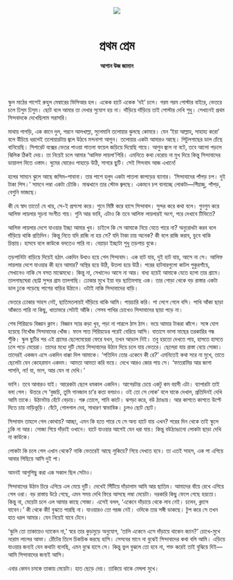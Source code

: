<div align=center>
<img src=https://images.prothomalo.com/prothomalo-bangla%2F2021-08%2F847eb6e5-7b0e-40cf-bb97-497ab4f4d651%2FUntitled_11.gif?rect=0%2C16%2C854%2C448&w=1200&ar=40%3A21&auto=format%2Ccompress&ogImage=true&mode=crop&overlay=&overlay_position=bottom&overlay_width_pct=1 />
<br><br>
<h1>প্রথম প্রেম</h1> 
<h4>আশান উজ জামান</h4>
<br><br>
</div>

স্কুল মাঠের পাশেই রুহুল মেম্বারের ভিসিআর হল। একেক হাটে একেক ‘বই’ চলে। গরম গরম পোস্টার বাইরে, ভেতরে চলে ঢিসুম ঢিসুম। ছোট বলে আমার তা দেখার সুযোগ হয় না। দাঁড়িয়ে দাঁড়িয়ে তাই পোস্টার দেখি শুধু। সেখানেই প্রথম সিন্দবাদকে দেখেছিলাম সরাসরি।

মাথায় পাগড়ি, এক কানে দুল, পরনে আলখাল্লা, সুলেমানি তলোয়ার ঝুলছে কোমরে। যেন ‘ইয়া আল্লাহ, সাহায্য করো’ বলে উঁচিয়ে ধরলেই তলোয়ারটায় জ্বলে উঠবে মন্দনাশা আগুন। তলোয়ার একটা আমারও আছে। পিটুলগাছের ডাল চেঁছে বানিয়েছি। সিগারেট বক্সের ভেতর পাওয়া পাতলা ফয়েল জড়িয়ে দিয়েছি গায়ে। আগুন জ্বলে না বটে, তবে আলো পড়লে ঝিলিক ঠিকই দেয়। তা নিয়েই চলে আমার ‘আলিফ লায়লা’গিরি। এমনিতে কথা বেরোয় না মুখ দিয়ে কিন্তু সিন্দাবাদের ডায়ালগ দিতে ওস্তাদ। ঘুমের ঘোরেও পাহাড়ে উঠি, সাগরে ছুটি। সেই সিন্দবাদ আজ এখানে!

হলের সামনে ঝুলে আছে জসিম–শাবানা। তার পাশে হলুদ একটা পাতলা কাপড়ের ব্যানার। ‘সিন্দাবাদের পাঁপড় চপ। দুই টাকা পিস।’ সামনে লম্বা একটা চৌকি। মাঝখানে তার স্টোভ জ্বলছে। একমনে চপ বানাচ্ছে লোকটা—পিঁয়াজু, পাঁপড়, বেগুনি ভাজছে।

কী যে স্বাদ তাতে! যে খায়, সে-ই প্রশংসা করে। শুনে মিষ্টি করে হাসে সিন্দাবাদ। সুন্দর করে কথা বলে। গুনগুন করে আলিফ লায়লার সূচনা সংগীত গায়। শুনি আর ভাবি, এটাও কি তবে আলিফ লায়লারই অংশ, পরে দেখাবে টিভিতে?

আলিফ লায়লার দেশে যাওয়ার ইচ্ছা আমার খুব। চাইলে কি সে আমাকে নিয়ে যেতে পারে না? অনুরোধটা করব বলে দাঁড়িয়ে থাকি প্রতিদিন। কিন্তু নিতে যদি রাজি না হয় সে? যদি টাকা চায় অনেক? কী বলে রাজি করাব, ডুবে থাকি চিন্তায়। হাসবে বলে কাউকে বলতেও পারি না। বেয়াড়া ইচ্ছাটা শুধু তড়পায় বুকে।

তড়পানিটা বাড়িয়ে দিয়েই হঠাৎ একদিন উধাও হয়ে গেল সিন্দাবাদ। এক হাট যায়, দুই হাট যায়, আসে না সে। আলিফ লায়লার দেশে যাওয়ার কী হবে আমার? অস্থির হয়ে উঠি, উতলা হয়ে উঠি। পরের হাটবারগুলো কাটল পুকুরগাঁয়ে, সেখানেও নাকি সে বসত মাঝেমধ্যে। কিন্তু না, সেখানেও আসে না আর। বাধ্য হয়েই আমাকে যেতে হলো তার গ্রামে। তালগাছঘেরা ছোট্ট সুন্দর গ্রাম তালগাছি। ঢোকার মুখে ইয়া বড় ছাতিমগাছ এক। তার গোড়া থেকে বড় রাস্তার একটা ডাল ঢুকে পড়েছে পাশের বাড়ির উঠানে। ওটাই নাকি সিন্দাবাদের বাড়ি।

ভেতরে ঢোকার সাহস নেই, ছাতিমতলায়ই দাঁড়িয়ে থাকি আমি। পায়চারি করি। পা লেগে গেলে বসি। পাখি আঁকা ছাড়া আঁকতে পারি না কিছু, খাতাভরে সেটাই আঁকি। সেসব পাখির চোখেও সিন্দাবাদের ছায়া পড়ে না।

শেষ পিরিয়ডে বিজ্ঞান ক্লাস। বিজ্ঞান স্যার কড়া খুব, পড়া না পারলে ঠাস ঠাস। ভয়ে আমার টাকরা কাঁপে। সঙ্গে যোগ হয়েছে নিখোঁজ সিন্দাবাদের খোঁজ। ফলে সাত পিরিয়ডের পরেই বেরিয়ে আসি। বাতাসে ভাসা মাছের তরকারির গন্ধ শুঁকি। স্কুল ছুটির পর এই গ্রামের ছেলেমেয়েরা ফেরে যখন, তখন আড়াল নিই। তবু হয়তো দেখতে পায়, হাসতে হাসতে ঢলে পড়ে মেয়েরা। তাদের মধ্যে দুটি মেয়ে সিন্দাবাদের উঠান দিয়ে চলে যায় ভেতরে। ছেলেরা যায় রাস্তা বেয়ে সোজা। তাদেরই একজন এসে একদিন ধাক্কা দিল আমাকে। ‘পতিদিন তোর একেনে কী রে?’ এমনিতেই কথা সরে না মুখে, তাতে ছেলেটা যেন কেহেরমান একদম। আমতা আমতা করি ভয়ে। দেখে আরও জোর পায় সে। ‘ফাতরামির আর জাগা পাসনি, না! যা, ভাগ, আর যেন না দেখি।’

ভাগি। তবে আবারও যাই। আরেকটা ছেলে ধমকাল একদিন। আগেরটার চেয়ে একটু কম বয়সী এটা। ব্যাপারটা তাই বলা গেল। উত্তরে সে ‘বুজচি, তুমি গানজাল চা’র কতা বলচাও। ওই তো সে লোক’ বলে যাকে দেখাল, প্রতিদিনই দেখি আমি তাকে। উঠানটায় হেঁটে বেড়ায়। গরু তোলে, শানি কাটে। ঝগড়া করে, বউ ঠ্যাঙায়। আর কাশতে কাশতে উল্টে দিতে চায় নাড়িভুড়ি। বেঁটে, গোলগাল দেহ, সাধারণ স্বাভাবিক। চুলও ছোট ছোট।

সিন্দাবাদ তাহলে গেল কোথায়? আচ্ছা, এমন কি হতে পারে যে সে অন্য হাটে যায় এখন? পরের দিন থেকে তাই স্কুলে ঢুকি না আর। সোজা গিয়ে দাঁড়াই ওখানে। হাটে যাওয়ার আগেই যেন ধরা যায়। কিন্তু বউঠ্যাঙানো লোকটা ছাড়া দেখি না কাউকে।

লোকটা কি চলে গেল এখান থেকে? নাকি ভেতরেই আছে লুকিয়ে? গিয়ে দেখতে হবে। তা এতই সাহস, এক পা এগিয়ে আবার পিছিয়ে আসি দুই পা।

অমনই আগুপিছু করা এক সকাল ছিল সেটাও।

সিন্দাবাদের উঠান চিরে এগিয়ে এল মেয়ে দুটি। দেখেই সিঁটিয়ে দাঁড়ালাম আমি আর ছাতিম। আমাদের বাঁয়ে রেখে এগিয়ে গেল ওরা। বড় রাস্তায় উঠে গেছে, এমন সময় দেখি ফিরে আসছে লম্বা মেয়েটা। দরকারি কিছু ফেলে গেছে হয়তো। কিন্তু না, মেয়েটা চলে এল আমার কাছে সোজা। এসেই বলল, ‘একেনে দাঁড়ায়ে থেকে লাব নেই। চলেন, ক্লাসে যাবেন।’ কী থেকে কী! বুঝতে পারছি না। যাওয়ারও তো গরজ নেই। ওদিকে তার সঙ্গী ডাকছে। টুপ করে সে তখন হাত ধরল আমার। যেন নিয়েই যাবে টেনে।

‘স্কুলি তো তাকায়েও দ্যাকেন না,’ স্বরে তার কুড়মুড়ে অনুযোগ, ‘তালি একেনে এসে দাঁড়ায়ে থাকেন ক্যান?’ চোখে-মুখে নরোম লালের আভা। ঠোঁটের তিলে চিকচিক করছে হাসি। সেসবের মানে না বুঝেই সিন্দাবাদের কথা বলি আমি। এড়িয়ে যাওয়ার জন্যই যেন কথাটা বলেছি, এমন বুঝে হাসে সে। কিন্তু ভুল বুঝলে তো হবে না, শক্ত করেই তাই বুঝিয়ে দিই—আমি সিন্দাবাদের জন্যই আসি।

এবার কেমন চমকে তাকায় মেয়েটা। হাত ছেড়ে দেয়। তাকিয়ে থাকে মেঘলা মুখে।
